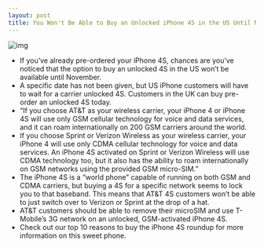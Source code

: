 ```yaml
---
layout: post
title: You Won't Be Able to Buy an Unlocked iPhone 4S in the US Until November
---
```

![img](http://media.idownloadblog.com/wp-content/uploads/2011/10/features_connectivity1.png)
* If you’ve already pre-ordered your iPhone 4S, chances are you’ve noticed that the option to buy an unlocked 4S in the US won’t be available until November.
* A specific date has not been given, but US iPhone customers will have to wait for a carrier unlocked 4S. Customers in the UK can buy pre-order an unlocked 4S today.
* “If you choose AT&T as your wireless carrier, your iPhone 4 or iPhone 4S will use only GSM cellular technology for voice and data services, and it can roam internationally on 200 GSM carriers around the world.
* If you choose Sprint or Verizon Wireless as your wireless carrier, your iPhone 4 will use only CDMA cellular technology for voice and data services. An iPhone 4S activated on Sprint or Verizon Wireless will use CDMA technology too, but it also has the ability to roam internationally on GSM networks using the provided GSM micro-SIM.”
* The iPhone 4S is a “world phone” capable of running on both GSM and CDMA carriers, but buying a 4S for a specific network seems to lock you to that baseband. This means that AT&T 4S customers won’t be able to just switch over to Verizon or Sprint at the drop of a hat.
* AT&T customers should be able to remove their microSIM and use T-Mobile’s 3G network on an unlocked, GSM-activated iPhone 4S.
* Check out our top 10 reasons to buy the iPhone 4S roundup for more information on this sweet phone.

